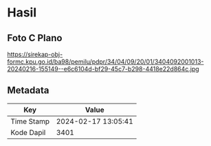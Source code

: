 # Hasil

## Foto C Plano

https://sirekap-obj-formc.kpu.go.id/ba98/pemilu/pdpr/34/04/09/20/01/3404092001013-20240216-155149--e6c6104d-bf29-45c7-b298-4418e22d864c.jpg


## Metadata

| Key        | Value               |
| ---------- | ------------------- |
| Time Stamp | 2024-02-17 13:05:41 |
| Kode Dapil | 3401                |



